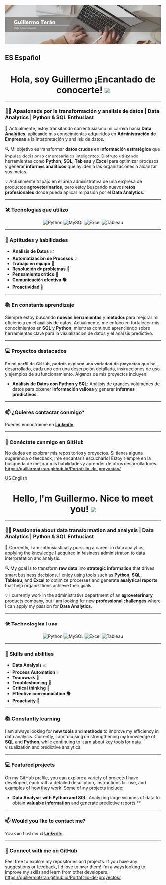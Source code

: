 <div id="header" align="center">
  <img decoding="async" src="img.png" width="800"/>
</div>

## ES Español

<h1 align="center">
  Hola, soy Guillermo ¡Encantado de conocerte!
  <img decoding="async" src="https://media.giphy.com/media/hvRJCLFzcasrR4ia7z/giphy.gif" width="30px"/>
</h1>

---

### 👨‍💻 Apasionado por la transformación y análisis de datos | Data Analytics | Python & SQL Enthusiast

🌱 Actualmente, estoy transitando con entusiasmo mi carrera hacia **Data Analytics**, aplicando mis conocimientos adquiridos en **Administración de Empresas** a la interpretación y análisis de datos.

🔍 Mi objetivo es transformar **datos crudos** en **información estratégica** que impulse decisiones empresariales inteligentes. Disfruto utilizando herramientas como **Python**, **SQL**, **Tableau** y **Excel** para optimizar procesos y generar **informes analíticos** que ayuden a las organizaciones a alcanzar sus metas.

💡 Actualmente trabajo en el área administrativa de una empresa de productos **agroveterinarios**, pero estoy buscando nuevos **retos profesionales** donde pueda aplicar mi pasión por el **Data Analytics**.

---

### 🛠️ Tecnologías que utilizo

<div id="tools" align="center">
  <img decoding="async" src="https://img.shields.io/badge/Python-3776AB?style=for-the-badge&logo=python&logoColor=white" alt="Python"/>
  <img decoding="async" src="https://img.shields.io/badge/MySQL-6DB33F?style=for-the-badge&logo=mysql&logoColor=white" alt="MySQL"/>
  <img decoding="async" src="https://img.shields.io/badge/Microsoft_Excel-217346?style=for-the-badge&logo=microsoft-excel&logoColor=white" alt="Excel"/>
  <img decoding="async" src="https://img.shields.io/badge/Tableau-E97627?style=for-the-badge&logo=tableau&logoColor=white" alt="Tableau"/>
</div>

---

### 🔑 Aptitudes y habilidades

- **Análisis de Datos** 📈  
- **Automatización de Procesos** 💡  
- **Trabajo en equipo** 🤝  
- **Resolución de problemas** 🧩  
- **Pensamiento crítico** 💭  
- **Comunicación efectiva** 🗣️  
- **Proactividad** 🚀

---

### 📚 En constante aprendizaje

Siempre estoy buscando **nuevas herramientas** y **métodos** para mejorar mi eficiencia en el análisis de datos. Actualmente, me enfoco en fortalecer mis conocimientos en **SQL** y **Python**, mientras continuo aprendiendo sobre herramientas clave para la visualización de datos y el análisis predictivo.

---

### 💻 Proyectos destacados

En mi perfil de GitHub, podrás explorar una variedad de proyectos que he desarrollado, cada uno con una descripción detallada, instrucciones de uso y ejemplos de su funcionamiento. Algunos de mis proyectos incluyen:

- **Análisis de Datos con Python y SQL**: Análisis de grandes volúmenes de datos para obtener **información valiosa** y generar **informes predictivos**.

---

### 📫 ¿Quieres contactar conmigo?

Puedes encontrarme en [**LinkedIn**](https://www.linkedin.com/in/guillermo-teran/).

---

### 🔗 Conéctate conmigo en GitHub

No dudes en explorar mis repositorios y proyectos. Si tienes alguna sugerencia o feedback, ¡me encantaría escucharlo! Estoy siempre en la búsqueda de mejorar mis habilidades y aprender de otros desarrolladores. https://guillermoteran.github.io/Portafolio-de-proyectos/

US English

<h1 align="center">
  Hello, I'm Guillermo. Nice to meet you!
  <img decoding="async" src="https://media.giphy.com/media/hvRJCLFzcasrR4ia7z/giphy.gif" width="30px"/>
</h1>

---

### 👨‍💻 Passionate about data transformation and analysis | Data Analytics | Python & SQL Enthusiast

🌱 Currently, I am enthusiastically pursuing a career in data analytics, applying the knowledge I acquired in business administration to data interpretation and analysis.

🔍 My goal is to transform **raw data** into **strategic information** that drives smart business decisions. I enjoy using tools such as **Python**, **SQL**, **Tableau**, and **Excel** to optimize processes and generate **analytical reports** that help organizations achieve their goals.

💡 I currently work in the administrative department of an **agroveterinary** products company, but I am looking for new **professional challenges** where I can apply my passion for **Data Analytics**.

---

### 🛠️ Technologies I use

<div id="tools" align="center">
  <img decoding="async" src="https://img.shields.io/badge/Python-3776AB?style=for-the-badge&logo=python&logoColor=white" alt="Python"/>
  <img decoding="async" src="https://img.shields.io/badge/MySQL-6DB33F?style=for-the-badge&logo=mysql&logoColor=white" alt="MySQL"/>
  <img decoding="async" src="https://img.shields.io/badge/Microsoft_Excel-217346?style=for-the-badge&logo=microsoft-excel&logoColor=white" alt="Excel"/>
  <img decoding="async" src="https://img.shields.io/badge/Tableau-E97627?style=for-the-badge&logo=tableau&logoColor=white" alt="Tableau"/>
</div>

---

### 🔑 Skills and abilities

- **Data Analysis** 📈  
- **Process Automation** 💡  
- **Teamwork** 🤝  
- **Troubleshooting** 🧩  
- **Critical thinking** 💭  
- **Effective communication** 🗣️  
- **Proactivity** 🚀

---

### 📚 Constantly learning

I am always looking for **new tools** and **methods** to improve my efficiency in data analysis. Currently, I am focusing on strengthening my knowledge of **SQL** and **Python**, while continuing to learn about key tools for data visualization and predictive analytics.

---

### 💻 Featured projects

On my GitHub profile, you can explore a variety of projects I have developed, each with a detailed description, instructions for use, and examples of how they work. Some of my projects include:

- **Data Analysis with Python and SQL**: Analyzing large volumes of data to obtain **valuable information** and generate predictive reports.**.

---

### 📫 Would you like to contact me?

You can find me at [**LinkedIn**](https://www.linkedin.com/in/guillermo-teran/).

---

### 🔗 Connect with me on GitHub

Feel free to explore my repositories and projects. If you have any suggestions or feedback, I'd love to hear them! I'm always looking to improve my skills and learn from other developers. https://guillermoteran.github.io/Portafolio-de-proyectos/


